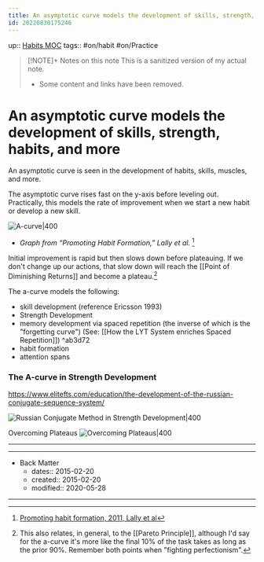 ```yaml
---
title: An asymptotic curve models the development of skills, strength, habits, and more
id: 20220830175246
---
```

up:: [Habits MOC]([[20220905183035]])
tags:: #on/habit #on/Practice

> [!NOTE]+ Notes on this note
> This is a sanitized version of my actual note. 
> - Some content and links have been removed.

# An asymptotic curve models the development of skills, strength, habits, and more
An asymptotic curve is seen in the development of habits, skills,  muscles, and more.

The asymptotic curve rises fast on the y-axis before leveling out. Practically, this models the rate of improvement when we start a new habit or develop a new skill.

![A-curve|400](https://i0.wp.com/www.strongerbyscience.com/wp-content/uploads/2015/03/Screenshot-2015-03-30-16.42.09.png?ssl=1)
- *Graph from “Promoting Habit Formation,” Lally et al.* [^1]

Initial improvement is rapid but then slows down before plateauing. If we don't change up our actions, that slow down will reach the [[Point of Diminishing Returns]] and become a plateau.[^2]

The a-curve models the following:
- skill development (reference Ericsson 1993)
- Strength Development
- memory development via spaced repetition (the inverse of which is the "forgetting curve") (See: [[How the LYT System enriches Spaced Repetition]]) ^ab3d72
- habit formation
- attention spans

### The A-curve in Strength Development
https://www.elitefts.com/education/the-development-of-the-russian-conjugate-sequence-system/

![Russian Conjugate Method in Strength Development|400](https://external-content.duckduckgo.com/iu/?u=https%3A%2F%2Ftse2.mm.bing.net%2Fth%3Fid%3DOIP.nvhYwcE47d5QtANN52C5XwHaDL%26pid%3DApi&f=1)

Overcoming Plateaus
![Overcoming Plateaus|400](https://www.elitefts.com/wp/wp-content/uploads/2012/05/Training-effect-fig-5.jpg)

---

[^1]: [Promoting habit formation, 2011, Lally et al](https://www.researchgate.net/publication/230576970_Promoting_habit_formation)
[^2]: This also relates, in general, to the [[Pareto Principle]], although I'd say for the a-curve it's more like the final 10% of the task takes as long as the prior 90%. Remember both points when "fighting perfectionism".

---

- Back Matter
	- dates:: 2015-02-20
	- created:: 2015-02-20
	- modified:: 2020-05-28

---